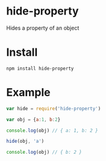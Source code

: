 hide-property
=============

Hides a property of an object

Install
=======

```
npm install hide-property
```

Example
=======

```js
var hide = require('hide-property')

var obj = {a:1, b:2}

console.log(obj) // { a: 1, b: 2 }

hide(obj, 'a')

console.log(obj) // { b: 2 }
```
